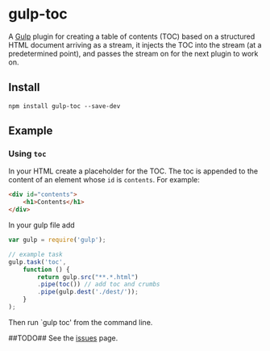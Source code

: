 # gulp-toc

A [Gulp](http://gulpjs.com/) plugin for creating a table of contents (TOC) based on a structured HTML document arriving as a stream, it injects the TOC into the stream (at a predetermined point), and passes the stream on for the next plugin to work on.

## Install

```
npm install gulp-toc --save-dev
```

## Example

### Using `toc`

In your HTML create a placeholder for the TOC.  The toc is appended to the content of an element whose `id` is `contents`. For example: 

```html
<div id="contents">
    <h1>Contents</h1>
</div>
```

In your gulp file add
```js
var gulp = require('gulp');

// example task
gulp.task('toc',
    function () {
        return gulp.src("**.*.html")
        .pipe(toc()) // add toc and crumbs
        .pipe(gulp.dest('./dest/'));
    }
);
```
Then run `gulp toc' from the command line.

##TODO##
See the [issues](https://github.com/ear1grey/gulp-outliner/issues) page.
